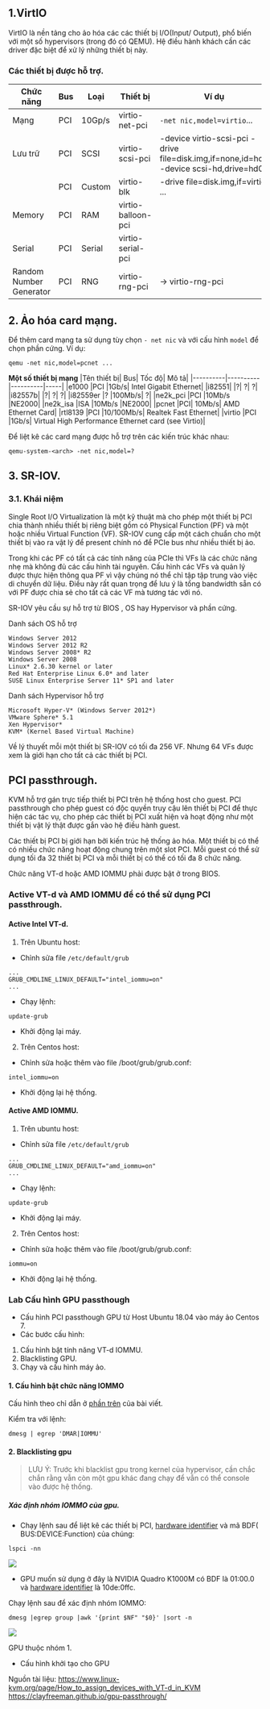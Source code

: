 ## 1.VirtIO

VirtIO là nền tảng cho ảo hóa các các thiết bị I/O(Input/ Output), phổ biến với một số hypervisors (trong đó có QEMU). Hệ điều hành khách cần các driver đặc biệt để xử lý những thiết bị này.

### Các thiết bị được hỗ trợ.
|Chức năng| Bus| Loại | Thiết bị     | Ví dụ |
|---------|----|------|--------------|-------|
|Mạng     | PCI|10Gp/s|virtio-net-pci|`-net nic,model=virtio`...|
|Lưu trữ  | PCI|SCSI  |virtio-scsi-pci|-device virtio-scsi-pci -drive file=disk.img,if=none,id=hd0 -device scsi-hd,drive=hd0|
||PCI |Custom|virtio-blk|-drive file=disk.img,if=virtio ...|
|Memory|PCI|RAM|	virtio-balloon-pci||
|Serial|	PCI	|Serial	|virtio-serial-pci||
|Random Number Generator|	PCI|	RNG|	virtio-rng-pci|	→ virtio-rng-pci

## 2. Ảo hóa card mạng.
Để thêm card mạng ta sử dụng tùy chọn `- net nic` và với cấu hình `model` để chọn phần cứng.
Ví dụ:
```
qemu -net nic,model=pcnet ...
```


**Một số thiết bị mạng**
|Tên thiết bị|	Bus| Tốc độ|	Mô tả|
|----------|----------|----------|-----|
|e1000	|PCI	|1Gb/s|	Intel Gigabit Ethernet|
|i82551|	|?|	?|	?|
|i82557b|	|?|	?|	?|
|i82559er	|?	|100Mb/s|	?|
|ne2k_pci	|PCI	|10Mb/s	|NE2000|
|ne2k_isa	|ISA	|10Mb/s	|NE2000|
|pcnet	|PCI|	10Mb/s|	AMD Ethernet Card|
|rtl8139	|PCI	|10/100Mb/s|	Realtek Fast Ethernet|
|virtio	|PCI	|1Gb/s|	Virtual High Performance Ethernet card (see Virtio)|

Để liệt kê các card mạng được hỗ trợ trên các kiến trúc khác nhau:
```
qemu-system-<arch> -net nic,model=?
```
## 3. SR-IOV.
### 3.1. Khái niệm
Single Root I/O Virtualization là một kỹ thuật mà cho phép một thiết bị PCI chia thành nhiều thiết bị riêng biệt gồm có Physical Function (PF) và một hoặc nhiều Virtual Function (VF). SR-IOV cung cấp một cách chuẩn cho một thiết bị vào ra vật lý để present chính nó để PCIe bus như nhiều thiết bị ảo.

Trong khi các PF có tất cả các tính năng của PCIe thì VFs là các chức năng nhẹ mà không đủ các cấu hình tài nguyên. Cấu hình các VFs và quản lý được thực hiện thông qua PF vì vậy chúng nó thể chỉ tập tập trung vào việc di chuyển dữ liệu. Điều này rất quan trọng để lưu ý là tổng bandwidth sẵn có với PF được chia sẻ cho tất cả các VF mà tương tác với nó.

SR-IOV yêu cầu sự hỗ trợ từ BIOS , OS hay Hypervisor và phần cứng.

Danh sách OS hỗ trợ
```
Windows Server 2012  
Windows Server 2012 R2  
Windows Server 2008* R2  
Windows Server 2008  
Linux* 2.6.30 kernel or later  
Red Hat Enterprise Linux 6.0* and later  
SUSE Linux Enterprise Server 11* SP1 and later
```
Danh sách Hypervisor hỗ trợ
```
Microsoft Hyper-V* (Windows Server 2012*)  
VMware Sphere* 5.1  
Xen Hypervisor*  
KVM* (Kernel Based Virtual Machine)  
```

Về lý thuyết mỗi một thiết bị SR-IOV có tối đa 256 VF. Nhưng 64 VFs được xem là giới hạn cho tất cả các thiết bị PCI.


## PCI passthrough.

KVM hỗ trợ gán trực tiếp thiết bị PCI trên hệ thống host cho guest. PCI passthrough cho phép guest có độc quyền truy cậu lên thiết bị PCI để thực hiện các tác vụ, cho phép các thiết bị PCI xuất hiện và hoạt động như một thiết bị vật lý thật được gắn vào hệ điều hành guest.

Các thiết bị PCI bị giới hạn bởi kiến trúc hệ thống ảo hóa. Một thiết bị có thể có nhiều chức năng hoạt động chung trên một slot PCI. Mỗi guest có thể sử dụng tối đa 32 thiết bị PCI và mỗi thiết bị có thể có tối đa 8 chức năng.

Chức năng VT-d hoặc AMD IOMMU phải được bật ở trong BIOS.


<a name="enableiommo"></a>

### Active VT-d và AMD IOMMU để có thể sử dụng PCI passthrough.
#### Active Intel VT-d.
1. Trên Ubuntu host:
- Chỉnh sửa file `/etc/default/grub`
```
...
GRUB_CMDLINE_LINUX_DEFAULT="intel_iommu=on"
...
```
- Chạy lệnh:
```
update-grub
```
- Khởi động lại máy.

2. Trên Centos host:
- Chỉnh sửa hoặc thêm vào file /boot/grub/grub.conf:
```
intel_iommu=on
```
- Khởi động lại hệ thống.

#### Active AMD IOMMU.
1. Trên ubuntu host:
- Chỉnh sửa file `/etc/default/grub`
```
...
GRUB_CMDLINE_LINUX_DEFAULT="amd_iommu=on"
...
```
- Chạy lệnh:
```
update-grub
```
- Khởi động lại máy.

2. Trên Centos host:
- Chỉnh sửa hoặc thêm vào file /boot/grub/grub.conf:
```
iommu=on
```
- Khởi động lại hệ thống.




### Lab Cấu hình GPU passthough
- Cấu hình PCI passthough GPU từ Host Ubuntu 18.04 vào máy ảo Centos 7.
- Các bước cấu hình:
1. Cấu hình bật tính năng VT-d IOMMU.
2. Blacklisting GPU.
3. Chạy và cấu hình máy ảo.

#### 1. Cấu hình bật chức năng IOMMO
Cấu hình theo chỉ dẫn ở [phần trên](#enableiommo) của bài viết.

Kiểm tra với lệnh:
```
dmesg | egrep 'DMAR|IOMMU'
```
#### 2. Blacklisting gpu

> LƯU Ý: Trước khi blacklist gpu trong kernel của hypervisor, cần chắc chắn rằng vẫn còn một gpu khác đang chạy để vẫn có thể console vào được hệ thống.

##### Xác định nhóm IOMMO của gpu.
- Chạy lệnh sau để liệt kê các thiết bị PCI, [hardware identifier](https://clayfreeman.github.io/gpu-passthrough/#hardware-identifier) và mã BDF( BUS:DEVICE:Function) của chúng:
```
lspci -nn
```

![](https://i.imgur.com/OJx8S7u.png)

- GPU muốn sử dụng ở đây là NVIDIA Quadro K1000M có BDF là 01:00.0 và [hardware identifier](https://clayfreeman.github.io/gpu-passthrough/#hardware-identifier) là 10de:0ffc.


Chạy lệnh sau để xác định nhóm IOMMO:
```
dmesg |egrep group |awk '{print $NF" "$0}' |sort -n
```

![](https://i.imgur.com/cHKmFKT.png)

GPU thuộc nhóm 1.

- Cấu hình khởi tạo cho GPU

Nguồn tài liệu:
https://www.linux-kvm.org/page/How_to_assign_devices_with_VT-d_in_KVM
https://clayfreeman.github.io/gpu-passthrough/